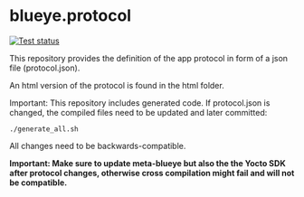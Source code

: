 # blueye.protocol
[![Test status](https://github.com/BluEye-Robotics/p2_app_protocol/workflows/pythonpackage/badge.svg)](https://github.com/BluEye-Robotics/p2_app_protocol/actions)

This repository provides the definition of the app protocol in form of a json file (protocol.json).

An html version of the protocol is found in the html folder.

Important: This repository includes generated code. If protocol.json is changed, the compiled files need to be updated and later committed:
```
./generate_all.sh
```

All changes need to be backwards-compatible.

**Important:
Make sure to update meta-blueye but also the the Yocto SDK after protocol changes, otherwise cross compilation might fail and will not be compatible.**
